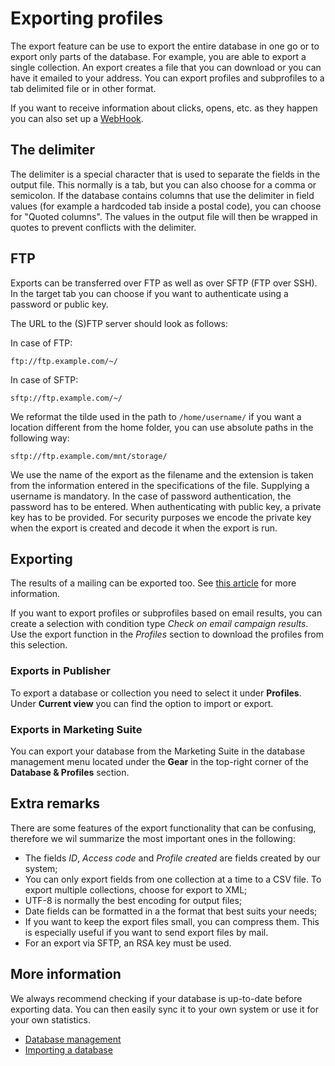 # Exporting profiles
The export feature can be use to export the entire database
in one go or to export only parts of the database. For example,
you are able to export a single collection. An export creates a file
that you can download or you can have it emailed to your address.
You can export profiles and subprofiles to a tab delimited file or
in other format.

If you want to receive information about clicks, opens, etc. as they happen
you can also set up a [WebHook](./webhooks).

## The delimiter
The delimiter is a special character that is used to separate the fields in
the output file. This normally is a tab, but you can also choose for a comma
or semicolon. If the database contains columns that use the delimiter in field
values (for example a hardcoded tab inside a postal code), you can choose for
"Quoted columns". The values in the output file will then be wrapped in quotes
to prevent conflicts with the delimiter.

## FTP
Exports can be transferred over FTP as well as over SFTP (FTP over SSH).
In the target tab you can choose if you want to authenticate using a
password or public key.

The URL to the (S)FTP server should look as follows:

In case of FTP:
```text
ftp://ftp.example.com/~/
```

In case of SFTP:
```text
sftp://ftp.example.com/~/
```

We reformat the tilde used in the path to `/home/username/` if you want a
location different from the home folder, you can use absolute paths in the
following way:
```text
sftp://ftp.example.com/mnt/storage/
```

We use the name of the export as the filename and the extension is taken from
the information entered in the specifications of the file. Supplying a username
is mandatory. In the case of password authentication, the password has to
be entered. When authenticating with public key, a private key has to be
provided. For security purposes we encode the private key when the export is
created and decode it when the export is run.

## Exporting
The results of a mailing can be exported too. See [this article](./statistics-export)
for more information.

If you want to export profiles or subprofiles based on email results, you
can create a selection with condition type *Check on email campaign results*.
Use the export function in the *Profiles* section to download the profiles
from this selection.

### Exports in Publisher
To export a database or collection you need to select it under **Profiles**.
Under **Current view** you can find the option to import or export.

### Exports in Marketing Suite
You can export your database from the Marketing Suite in the database
management menu located under the **Gear** in the top-right corner of the
**Database & Profiles** section.

## Extra remarks
There are some features of the export functionality that can be confusing,
therefore we wil summarize the most important ones in the following:
* The fields *ID*, *Access code* and *Profile created* are fields created by
our system;
* You can only export fields from one collection at a time to a CSV file.
To export multiple collections, choose for export to XML;
* UTF-8 is normally the best encoding for output files;
* Date fields can be formatted in a the format that best suits your needs;
* If you want to keep the export files small, you can compress them.
This is especially useful if you want to send export files by mail.
* For an export via SFTP, an RSA key must be used.

## More information
We always recommend checking if your database is up-to-date before exporting
data. You can then easily sync it to your own system or use it for your
own statistics.

* [Database management](./database-management)
* [Importing a database](./database-import)
